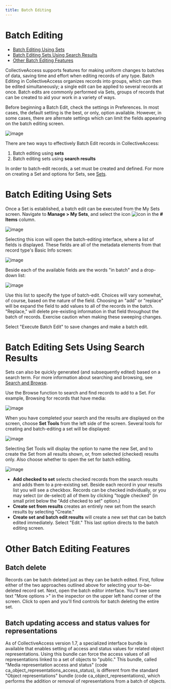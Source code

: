 ```yaml
---
title: Batch Editing
---
```


# Batch Editing

-   [Batch Editing Using Sets](#batch-editing-using-sets)
-   [Batch Editing Sets Using Search
    Results](#batch-editing-sets-using-search-results)
-   [Other Batch Editing Features](#other-batch-editing-features)

CollectiveAccess supports features for making uniform changes to batches
of data, saving time and effort when editing records of any type. Batch
Editing in CollectiveAccess organizes records into groups, which can
then be edited simultaneously; a single edit can be applied to several
records at once. Batch edits are commonly performed via Sets, groups of
records that can be created to aid your work in a variety of ways.

Before beginning a Batch Edit, check the settings in Preferences. In
most cases, the default setting is the best, or only, option available.
However, in some cases, there are alternate settings which can limit the
fields appearing on the batch editing screen.

![image](/providence/img/batchedit1.jpg)

There are two ways to effectively Batch Edit records in
CollectiveAccess:

1.  Batch editing using **sets**
2.  Batch editing sets using **search results**

In order to batch-edit records, a set must be created and defined. For
more on creating a Set and options for Sets, see
[Sets](/providence/user/workflow/sets.html).

# Batch Editing Using Sets

Once a Set is established, a batch edit can be executed from the My Sets
screen. Navigate to **Manage \> My Sets**, and select the icon
![icon](/providence/img/batchedit6.png) in the **\# Items** column.

![image](/providence/img/batchedit2.jpg)

Selecting this icon will open the batch-editing interface, where a list
of fields is displayed. These fields are all of the metadata elements
from that record type\'s Basic Info screen:

![image](/providence/img/batchedit3.jpg)

Beside each of the available fields are the words "in batch" and a
drop-down list:

![image](/providence/img/batchedit5.png)

Use this list to specify the type of batch-edit. Choices will vary
somewhat, of course, based on the nature of the field. Choosing an "add"
or "replace" will be expand the field to add values to all of the
records in the batch. \"Replace," will delete pre-existing information
in that field throughout the batch of records. Exercise caution when
making these sweeping changes.

Select "Execute Batch Edit\" to save changes and make a batch edit.

# Batch Editing Sets Using Search Results

Sets can also be quickly generated (and subsequently edited) based on a
search term. For more information about searching and browsing, see
[Search and
Browse](/providence/user/searchBrowse/index.html?highlight=search+browse).

Use the Browse function to search and find records to add to a Set. For
example, Browsing for records that have media:

![image](/providence/img/browse_result_Set.png)

When you have completed your search and the results are displayed on the
screen, choose **Set Tools** from the left side of the screen. Several
tools for creating and batch-editing a set will be displayed:

![image](/providence/img/set_tools.png)

Selecting Set Tools will display the option to name the new Set, and to
create the Set from all results shown, or, from selected (checked)
results only. Also choose whether to open the set for batch editing.

![image](/providence/img/create_set.png)

-   **Add checked to set** selects checked records from the search
    results and adds them to a pre-existing set. Beside each record in
    your results list you will see a checkbox. Records can be checked
    individually, or you may select (or de-select) all of them by
    clicking \"toggle checked\" (in small print below the \"Add checked
    to set\" option.)
-   **Create set from results** creates an entirely new set from the
    search results by selecting \"Create.\"
-   **Create set and batch edit results** will create a new set that can
    be batch edited immediately. Select "Edit." This last option directs
    to the batch editing screen.

# Other Batch Editing Features

## Batch delete

Records can be batch deleted just as they can be batch edited. First,
follow either of the two approaches outlined above for selecting your
to-be-deleted record set. Next, open the batch editor interface. You\'ll
see some text \"More options \>\" in the inspector on the upper left
hand corner of the screen. Click to open and you\'ll find controls for
batch deleting the entire set.

## Batch updating access and status values for representations

As of CollectiveAccess version 1.7, a specialized interface bundle is
available that enables setting of access and status values for related
object representations. Using this bundle can force the access values of
all representations linked to a set of objects to \"public.\" This
bundle, called \"Media representation access and status\" (code
ca_object_representations_access_status), is different from the standard
\"Object representations\" bundle (code ca_object_representations),
which performs the addition or removal of representations from a batch
of objects.
